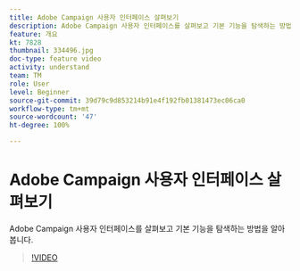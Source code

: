 ```yaml
---
title: Adobe Campaign 사용자 인터페이스 살펴보기
description: Adobe Campaign 사용자 인터페이스를 살펴보고 기본 기능을 탐색하는 방법을 알아봅니다.
feature: 개요
kt: 7828
thumbnail: 334496.jpg
doc-type: feature video
activity: understand
team: TM
role: User
level: Beginner
source-git-commit: 39d79c9d853214b91e4f192fb01381473ec06ca0
workflow-type: tm+mt
source-wordcount: '47'
ht-degree: 100%

---
```


# Adobe Campaign 사용자 인터페이스 살펴보기

Adobe Campaign 사용자 인터페이스를 살펴보고 기본 기능을 탐색하는 방법을 알아봅니다.

>[!VIDEO](https://video.tv.adobe.com/v/334496?quality=12)
